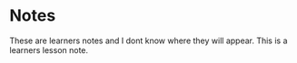 # Notes

These are learners notes and I dont know where they will appear. This is a learners lesson note.
